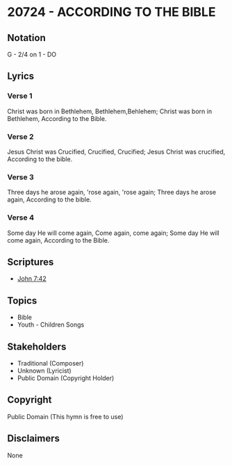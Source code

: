 # 20724 - ACCORDING TO THE BIBLE

## Notation

G - 2/4 on 1 - DO

## Lyrics

### Verse 1

Christ was born in Bethlehem, Bethlehem,Behlehem; Christ was born in Bethlehem, According to the Bible.

### Verse 2

Jesus Christ was Crucified, Crucified, Crucified; Jesus Christ was crucified, According to the bible.

### Verse 3

Three days he arose again, 'rose again, 'rose again; Three days he arose again, According to the bible.

### Verse 4

Some day He will come again, Come again, come again; Some day He will come again, According to the Bible.


## Scriptures

- [John 7:42](https://www.biblegateway.com/passage/?search=John%207%3A42)

## Topics

- Bible
- Youth - Children Songs

## Stakeholders

- Traditional (Composer)
- Unknown (Lyricist)
- Public Domain (Copyright Holder)

## Copyright

Public Domain
(This hymn is free to use)

## Disclaimers

None


